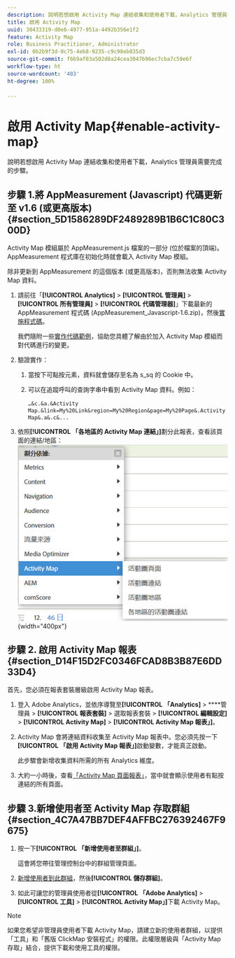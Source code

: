 ```yaml
---
description: 說明若想啟用 Activity Map 連結收集和使用者下載，Analytics 管理員需要完成的步驟。
title: 啟用 Activity Map
uuid: 30433319-d0e6-4977-951a-4492b356e1f2
feature: Activity Map
role: Business Practitioner, Administrator
exl-id: 0b2b9f3d-0c75-4eb8-9235-c9c98eb035d3
source-git-commit: f669af03a502d8a24cea3047b96ec7cba7c59e6f
workflow-type: ht
source-wordcount: '403'
ht-degree: 100%

---
```


# 啟用 Activity Map{#enable-activity-map}

說明若想啟用 Activity Map 連結收集和使用者下載，Analytics 管理員需要完成的步驟。

## 步驟 1.將 AppMeasurement (Javascript) 代碼更新至 v1.6 (或更高版本) {#section_5D1586289DF2489289B1B6C1C80C300D}

Activity Map 模組屬於 AppMeasurement.js 檔案的一部分 (位於檔案的頂端)。AppMeasurement 程式庫在初始化時就會載入 Activity Map 模組。

除非更新到 AppMeasurement 的這個版本 (或更高版本)，否則無法收集 Activity Map 資料。

1. 請前往「**[!UICONTROL Analytics]** > **[!UICONTROL 管理員]** > **[!UICONTROL 所有管理員]** > **[!UICONTROL 代碼管理器]**」下載最新的 AppMeasurement 程式碼 (AppMeasurement_Javascript-1.6.zip)，然後[實施程式碼](https://experienceleague.adobe.com/docs/analytics/implementation/js/overview.html?lang=zh-Hant)。

   我們隨附一些[實作代碼範例](/help/analyze/activity-map/activitymap-getting-started/activitymap-getting-started-admins/activitymap-sample-implementation-code.md)，協助您具體了解由於加入 Activity Map 模組而對代碼進行的變更。

1. 驗證實作：

   1. 當按下可點按元素，資料就會儲存至名為 s_sq 的 Cookie 中。
   1. 可以在追蹤呼叫的查詢字串中看到 Activity Map 資料。例如：

      ```
      …&c.&a.&Activity Map.&link=My%20Link&region=My%20Region&page=My%20Page&.Activity Map&.a&.c&...
      ```

1. 依照&#x200B;**[!UICONTROL 「各地區的 Activity Map 連結」]**&#x200B;劃分此報表，查看該頁面的連結/地區：![](assets/am_breakdown.png){width=&quot;400px&quot;}

## 步驟 2. 啟用 Activity Map 報表 {#section_D14F15D2FC0346FCAD8B3B87E6DD33D4}

首先，您必須在報表套裝層級啟用 Activity Map 報表。

1. 登入 Adobe Analytics，並依序導覽至&#x200B;**[!UICONTROL 「Analytics]** > ****&#x200B;管理員 > **[!UICONTROL 報表套裝]** > 選取報表套裝 > **[!UICONTROL 編輯設定]** > **[!UICONTROL Activity Map]** > **[!UICONTROL Activity Map 報表」]**。
1. Activity Map 會將連結資料收集至 Activity Map 報表中。您必須先按一下&#x200B;**[!UICONTROL 「啟用 Activity Map 報表」]**&#x200B;啟動變數，才能真正啟動。

   此步驟會新增收集資料所需的所有 Analytics 維度。

1. 大約一小時後，查看[「Activity Map 頁面報表」](/help/analyze/activity-map/activitymap-reporting-analytics.md)，當中就會顯示使用者有點按連結的所有頁面。

## 步驟 3.新增使用者至 Activity Map 存取群組 {#section_4C7A47BB7DEF4AFFBC276392467F9675}

1. 按一下&#x200B;**[!UICONTROL 「新增使用者至群組」]**。

   這會將您帶往管理控制台中的群組管理頁面。

1. [新增使用者到此群組](https://experienceleague.adobe.com/docs/analytics/admin/user-product-management/user-groups/groups.html?lang=zh-Hant)，然後&#x200B;**[!UICONTROL 儲存群組]**。

1. 如此可讓您的管理員使用者從&#x200B;**[!UICONTROL 「Adobe Analytics]** > **[!UICONTROL 工具]** > **[!UICONTROL Activity Map」]**&#x200B;下載 Activity Map。

>[!NOTE]
>
> 如果您希望非管理員使用者下載 Activity Map，請建立新的使用者群組，以提供「工具」和「舊版 ClickMap 安裝程式」的權限。此權限層級與「Activity Map 存取」結合，提供下載和使用工具的權限。
